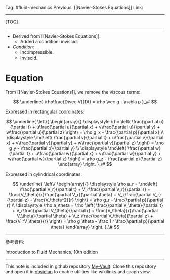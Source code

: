 Tag: #fluid-mechanics 
Previous: [[Navier-Stokes Equations]]
Link: 

---

[TOC]

---

- Derived from [[Navier-Stokes Equations]]. 
	- Added a condition: inviscid.
- *Condition*:
	- Incompressible.
	- Inviscid.


# Equation

From [[Navier-Stokes Equations]], we remove the viscous terms:

$$
\underline{
	\rho\frac{D\vec V}{Dt} = 
	\rho \vec g - \nabla p
}_\#
$$

Expressed in rectangular coordinates:

$$
\underline{
	\left\{
		\begin{array}{}
			\displaystyle
			\rho
			\left(
				\frac{\partial u}{\partial t} +
				u\frac{\partial u}{\partial x} +
				v\frac{\partial u}{\partial y} +
				w\frac{\partial u}{\partial z}
			\right) =
			\rho g_x - \frac{\partial p}{\partial x} \\
			\displaystyle
			\rho\left(
				\frac{\partial v}{\partial t} +
				u\frac{\partial v}{\partial x} + 
				v\frac{\partial v}{\partial y} +
				w\frac{\partial v}{\partial z}
			\right) = \rho g_y - \frac{\partial p}{\partial y} \\
			\displaystyle
			\rho\left(
				\frac{\partial w}{\partial t} +
				u\frac{\partial w}{\partial x} +
				v\frac{\partial w}{\partial y} +
				w\frac{\partial w}{\partial z}
			\right) = \rho g_z - \frac{\partial p}{\partial z}
		\end{array}
	\right.
}_\#
$$

Expressed in cylindrical coordinates:

$$
\underline{
	\left\{
		\begin{array}{}
			\displaystyle
			\rho a_r = \rho\left(
				\frac{\partial V_r}{\partial t} +
				V_r\frac{\partial V_r}{\partial r} +
				\frac{V_\theta}{r}\frac{\partial V_r}{\partial \theta} +
				V_z\frac{\partial V_r}{\partial z} -
				\frac{V_\theta^2}{r}
			\right) = \rho g_r - \frac{\partial p}{\partial r} \\
			\displaystyle
			\rho a_\theta = \rho
			\left(
				\frac{\partial V_\theta}{\partial t} +
				V_r\frac{\partial V_\theta}{\partial r} +
				\frac{V_\theta}{r}\frac{\partial V_\theta}{\partial \theta} + V_z \frac{\partial V_\theta}{\partial z} +
				\frac{V_rV_\theta}{r}
			\right) = \rho g_\theta - \frac 1 r \frac{\partial p}{\partial \theta}
		\end{array}
	\right.
}_\#
$$

---

參考資料:

Introduction to Fluid Mechanics, 10th edition

---

This note is included in github repository [My-Vault](https://github.com/LittleD3092/My-Vault.git). Clone this repository and open it in [obsidian](https://obsidian.md/) to enable utilities like wikilinks and graph view.